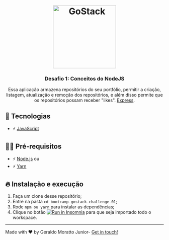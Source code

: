 <h1 align="center">
  <img alt="GoStack" src="https://rocketseat-cdn.s3-sa-east-1.amazonaws.com/bootcamp-header.png" width="200px">
</h1>

<h3 align="center">Desafio 1: Conceitos do NodeJS</h3>

<p align="center">Essa aplicação armazena repositórios do seu portfólio, permitir a criação, listagem, atualização e remoção dos repositórios, e além disso permite que os repositórios possam receber "likes". <a href=https://expressjs.com/pt-br> Express</a>.</p>

## 🚀 Tecnologias

- ⚡ [JavaScript](https://skylab.rocketseat.com.br/journey/starter)

## ✋🏻 Pré-requisitos

- ⚡ [Node.js](https://nodejs.org/en/) ou
- ⚡ [Yarn](https://yarnpkg.com/pt-BR/docs/install)

## 🔥 Instalação e execução

1. Faça um clone desse repositório;
2. Entre na pasta `cd bootcamp-gostack-challenge-01`;
3. Rode `npm ou yarn` para instalar as dependências;
4. Clique no botão <a href="https://insomnia.rest/run/?label=Conceitos%20NodeJs&uri=https%3A%2F%2Fraw.githubusercontent.com%2Fmorattojr%2Fdesafio-conceitos-node%2Fmaster%2FInsomnia_2020-04-21.json" target="_blank"><img src="https://insomnia.rest/images/run.svg" alt="Run in Insomnia"></a> para que seja importado todo o workspace.

---

<p>Made with ♥ by Geraldo Moratto Junior- <a href="https://www.linkedin.com/in/geraldo-moratto-junior/" target="_blank" rel="nofollow">Get in touch!</a></p>
